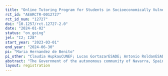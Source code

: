 ```yaml
---
title: "Online Tutoring Program for Students in Socioeconomically Vulnerable Contexts"
rct_id: "AEARCTR-0012727"
rct_id_num: "12727"
doi: "10.1257/rct.12727-2.0"
date: "2024-01-02"
status: "on_going"
jel: "I2; I28"
start_year: "2023-03-01"
end_year: "2024-06-30"
pi: "Maria Hernandez de Benito"
pi_other: "Claudia HupkauCUNEF; Lucas GortazarESADE; Antonio RoldanESADE; Teresa Molina MillanUniversidad de Alicante"
abstract: "The Government of the autonomous community of Navarra, Spain, is implementing a new intensive online tutoring program for students from low socioeconomic backgrounds in the region. The program aims to improve academic outcomes in mathematics among primary and secondary education students. The online tutoring is provided by professional teachers from the Navarra educational system."
layout: registration
---
```


